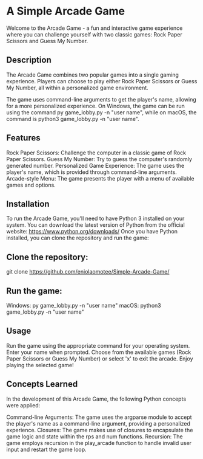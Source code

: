 # A Simple Arcade Game 

Welcome to the Arcade Game - a fun and interactive game experience where you can challenge yourself with two classic games: Rock Paper Scissors and Guess My Number.


## Description
The Arcade Game combines two popular games into a single gaming experience. Players can choose to play either Rock Paper Scissors or Guess My Number, all within a personalized game environment.

The game uses command-line arguments to get the player's name, allowing for a more personalized experience. On Windows, the game can be run using the command py game_lobby.py -n "user name", while on macOS, the command is python3 game_lobby.py -n "user name".


## Features
Rock Paper Scissors: Challenge the computer in a classic game of Rock Paper Scissors.
Guess My Number: Try to guess the computer's randomly generated number.
Personalized Game Experience: The game uses the player's name, which is provided through command-line arguments.
Arcade-style Menu: The game presents the player with a menu of available games and options.

## Installation
To run the Arcade Game, you'll need to have Python 3 installed on your system. You can download the latest version of Python from the official website: https://www.python.org/downloads/
Once you have Python installed, you can clone the repository and run the game:

## Clone the repository:
git clone https://github.com/eniolaomotee/Simple-Arcade-Game/


## Run the game:

Windows: py game_lobby.py -n "user name"
macOS: python3 game_lobby.py -n "user name"



## Usage
Run the game using the appropriate command for your operating system.
Enter your name when prompted.
Choose from the available games (Rock Paper Scissors or Guess My Number) or select 'x' to exit the arcade.
Enjoy playing the selected game!

## Concepts Learned
In the development of this Arcade Game, the following Python concepts were applied:

Command-line Arguments: The game uses the argparse module to accept the player's name as a command-line argument, providing a personalized experience.
Closures: The game makes use of closures to encapsulate the game logic and state within the rps and num functions.
Recursion: The game employs recursion in the play_arcade function to handle invalid user input and restart the game loop.
